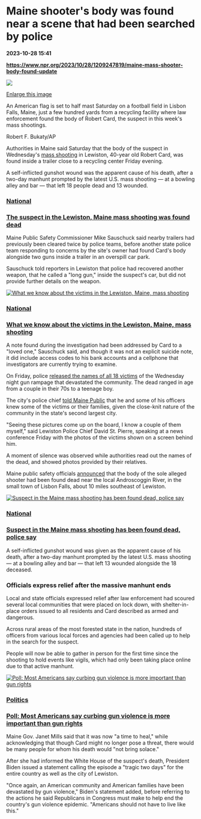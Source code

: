 # Maine shooter's body was found near a scene that had been searched by police

**2023-10-28 15:41**

**https://www.npr.org/2023/10/28/1209247819/maine-mass-shooter-body-found-update**

 ![](https://media.npr.org/assets/img/2023/10/28/ap23301481981052-74c5ed1875cd2c8326d248777c37a1e5256428d6-s1100-c50.jpg) 

[Enlarge this image](https://media.npr.org/assets/img/2023/10/28/ap23301481981052-74c5ed1875cd2c8326d248777c37a1e5256428d6-s1200.jpg)

An American flag is set to half mast Saturday on a football field in Lisbon Falls, Maine, just a few hundred yards from a recycling facility where law enforcement found the body of Robert Card, the suspect in this week's mass shootings.

Robert F. Bukaty/AP

Authorities in Maine said Saturday that the body of the suspect in Wednesday's [mass shooting](https://www.npr.org/2023/10/25/1208650192/lewiston-maine-active-shooter-police) in Lewiston, 40-year old Robert Card, was found inside a trailer close to a recycling center Friday evening.

A self-inflicted gunshot wound was the apparent cause of his death, after a two-day manhunt prompted by the latest U.S. mass shooting — at a bowling alley and bar — that left 18 people dead and 13 wounded.

### [National](https://www.npr.org/sections/national/)

### [The suspect in the Lewiston, Maine mass shooting was found dead](https://www.npr.org/2023/10/28/1209246935/the-suspect-in-the-lewiston-maine-mass-shooting-was-found-dead)

Maine Public Safety Commissioner Mike Sauschuck said nearby trailers had previously been cleared twice by police teams, before another state police team responding to concerns by the site's owner had found Card's body alongside two guns inside a trailer in an overspill car park.

Sauschuck told reporters in Lewiston that police had recovered another weapon, that he called a "long gun," inside the suspect's car, but did not provide further details on the weapon.

[![What we know about the victims in the Lewiston, Maine, mass shooting](https://media.npr.org/assets/img/2023/10/27/lewiston-maine-victims_sq-6160c0828c211dbc08e10506b0eeb7ddd4f91105-s100-c15.jpg)](https://www.npr.org/2023/10/27/1208896628/lewiston-maine-mass-shooting-victims)

### [National](https://www.npr.org/sections/national/)

### [What we know about the victims in the Lewiston, Maine, mass shooting](https://www.npr.org/2023/10/27/1208896628/lewiston-maine-mass-shooting-victims)

A note found during the investigation had been addressed by Card to a "loved one," Sauschuck said, and though it was not an explicit suicide note, it did include access codes to his bank accounts and a cellphone that investigators are currently trying to examine.

On Friday, police [released the names of all 18 victims](https://www.npr.org/2023/10/27/1208896628/lewiston-maine-mass-shooting-victims) of the Wednesday night gun rampage that devastated the community. The dead ranged in age from a couple in their 70s to a teenage boy.

The city's police chief [told Maine Public](https://www.mainepublic.org/maine/2023-10-28/lewiston-law-enforcement-faced-difficult-challenge-in-knowing-the-victims) that he and some of his officers knew some of the victims or their families, given the close-knit nature of the community in the state's second largest city.

"Seeing these pictures come up on the board, I know a couple of them myself," said Lewiston Police Chief David St. Pierre, speaking at a news conference Friday with the photos of the victims shown on a screen behind him.

A moment of silence was observed while authorities read out the names of the dead, and showed photos provided by their relatives.

Maine public safety officials [announced](https://www.npr.org/2023/10/27/1209015872/maine-lewiston-shooting-robert-card-river) that the body of the sole alleged shooter had been found dead near the local Androscoggin River, in the small town of Lisbon Falls, about 10 miles southeast of Lewiston.

[![Suspect in the Maine mass shooting has been found dead, police say](https://media.npr.org/assets/img/2023/10/27/ap23301089909501-1-_sq-ccce72098d3e33afea8ad684e32e021503853ccd-s100-c15.jpg)](https://www.npr.org/2023/10/27/1209015872/maine-lewiston-shooting-robert-card-river)

### [National](https://www.npr.org/sections/national/)

### [Suspect in the Maine mass shooting has been found dead, police say](https://www.npr.org/2023/10/27/1209015872/maine-lewiston-shooting-robert-card-river)

A self-inflicted gunshot wound was given as the apparent cause of his death, after a two-day manhunt prompted by the latest U.S. mass shooting — at a bowling alley and bar — that left 13 wounded alongside the 18 deceased.

### Officials express relief after the massive manhunt ends

Local and state officials expressed relief after law enforcement had scoured several local communities that were placed on lock down, with shelter-in-place orders issued to all residents and Card described as armed and dangerous.

Across rural areas of the most forested state in the nation, hundreds of officers from various local forces and agencies had been called up to help in the search for the suspect.

People will now be able to gather in person for the first time since the shooting to hold events like vigils, which had only been taking place online due to that active manhunt.

[![Poll: Most Americans say curbing gun violence is more important than gun rights](https://media.npr.org/assets/img/2023/05/23/ap22157787205468_sq-faa2463ee9c5c3195b662249091925aaf00d811a-s100-c15.jpg)](https://www.npr.org/2023/05/24/1177779153/poll-most-americans-say-curbing-gun-violence-is-more-important-than-gun-rights)

### [Politics](https://www.npr.org/sections/politics/)

### [Poll: Most Americans say curbing gun violence is more important than gun rights](https://www.npr.org/2023/05/24/1177779153/poll-most-americans-say-curbing-gun-violence-is-more-important-than-gun-rights)

Maine Gov. Janet Mills said that it was now "a time to heal," while acknowledging that though Card might no longer pose a threat, there would be many people for whom his death would "not bring solace."

After she had informed the White House of the suspect's death, President Biden issued a statement calling the episode a "tragic two days" for the entire country as well as the city of Lewiston.

"Once again, an American community and American families have been devastated by gun violence," Biden's statement added, before referring to the actions he said Republicans in Congress must make to help end the country's gun violence epidemic. "Americans should not have to live like this."